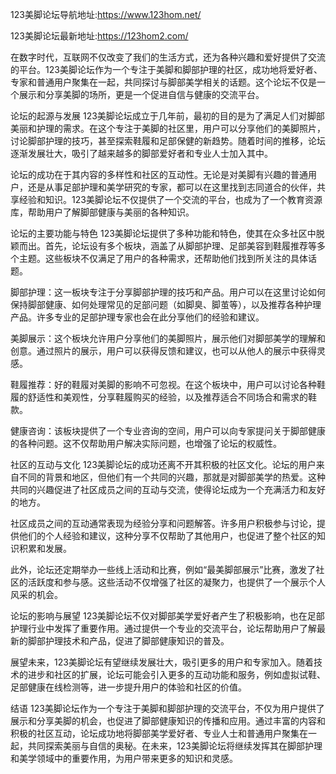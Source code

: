 123美脚论坛导航地址:https://www.123hom.net/

123美脚论坛最新地址:https://123hom2.com/

在数字时代，互联网不仅改变了我们的生活方式，还为各种兴趣和爱好提供了交流的平台。123美脚论坛作为一个专注于美脚和脚部护理的社区，成功地将爱好者、专家和普通用户聚集在一起，共同探讨与脚部美学相关的话题。这个论坛不仅是一个展示和分享美脚的场所，更是一个促进自信与健康的交流平台。

论坛的起源与发展
123美脚论坛成立于几年前，最初的目的是为了满足人们对脚部美丽和护理的需求。在这个专注于美脚的社区里，用户可以分享他们的美脚照片，讨论脚部护理的技巧，甚至探索鞋履和足部保健的新趋势。随着时间的推移，论坛逐渐发展壮大，吸引了越来越多的脚部爱好者和专业人士加入其中。

论坛的成功在于其内容的多样性和社区的互动性。无论是对美脚有兴趣的普通用户，还是从事足部护理和美学研究的专家，都可以在这里找到志同道合的伙伴，共享经验和知识。123美脚论坛不仅提供了一个交流的平台，也成为了一个教育资源库，帮助用户了解脚部健康与美丽的各种知识。

论坛的主要功能与特色
123美脚论坛提供了多种功能和特色，使其在众多社区中脱颖而出。首先，论坛设有多个板块，涵盖了从脚部护理、足部美容到鞋履推荐等多个主题。这些板块不仅满足了用户的各种需求，还帮助他们找到所关注的具体话题。

脚部护理：这一板块专注于分享脚部护理的技巧和产品。用户可以在这里讨论如何保持脚部健康、如何处理常见的足部问题（如脚臭、脚茧等），以及推荐各种护理产品。许多专业的足部护理专家也会在此分享他们的经验和建议。

美脚展示：这个板块允许用户分享他们的美脚照片，展示他们对脚部美学的理解和创意。通过照片的展示，用户可以获得反馈和建议，也可以从他人的展示中获得灵感。

鞋履推荐：好的鞋履对美脚的影响不可忽视。在这个板块中，用户可以讨论各种鞋履的舒适性和美观性，分享鞋履购买的经验，以及推荐适合不同场合和需求的鞋款。

健康咨询：该板块提供了一个专业咨询的空间，用户可以向专家提问关于脚部健康的各种问题。这不仅帮助用户解决实际问题，也增强了论坛的权威性。

社区的互动与文化
123美脚论坛的成功还离不开其积极的社区文化。论坛的用户来自不同的背景和地区，但他们有一个共同的兴趣，那就是对脚部美学的热爱。这种共同的兴趣促进了社区成员之间的互动与交流，使得论坛成为一个充满活力和友好的地方。

社区成员之间的互动通常表现为经验分享和问题解答。许多用户积极参与讨论，提供他们的个人经验和建议，这种分享不仅帮助了其他用户，也促进了整个社区的知识积累和发展。

此外，论坛还定期举办一些线上活动和比赛，例如“最美脚部展示”比赛，激发了社区的活跃度和参与感。这些活动不仅增强了社区的凝聚力，也提供了一个展示个人风采的机会。

论坛的影响与展望
123美脚论坛不仅对脚部美学爱好者产生了积极影响，也在足部护理行业中发挥了重要作用。通过提供一个专业的交流平台，论坛帮助用户了解最新的脚部护理技术和产品，促进了脚部健康知识的普及。

展望未来，123美脚论坛有望继续发展壮大，吸引更多的用户和专家加入。随着技术的进步和社区的扩展，论坛可能会引入更多的互动功能和服务，例如虚拟试鞋、足部健康在线检测等，进一步提升用户的体验和社区的价值。

结语
123美脚论坛作为一个专注于美脚和脚部护理的交流平台，不仅为用户提供了展示和分享美脚的机会，也促进了脚部健康知识的传播和应用。通过丰富的内容和积极的社区互动，论坛成功地将脚部美学爱好者、专业人士和普通用户聚集在一起，共同探索美丽与自信的奥秘。在未来，123美脚论坛将继续发挥其在脚部护理和美学领域中的重要作用，为用户带来更多的知识和灵感。
